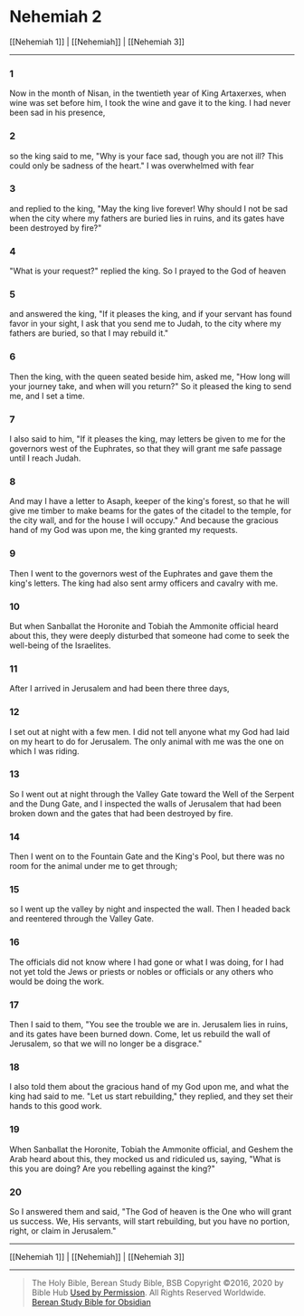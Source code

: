 # Nehemiah 2

[[Nehemiah 1]] | [[Nehemiah]] | [[Nehemiah 3]]

---

### 1
Now in the month of Nisan, in the twentieth year of King Artaxerxes, when wine was set before him, I took the wine and gave it to the king. I had never been sad in his presence,

### 2
so the king said to me, "Why is your face sad, though you are not ill? This could only be sadness of the heart." I was overwhelmed with fear

### 3
and replied to the king, "May the king live forever! Why should I not be sad when the city where my fathers are buried lies in ruins, and its gates have been destroyed by fire?"

### 4
"What is your request?" replied the king. So I prayed to the God of heaven

### 5
and answered the king, "If it pleases the king, and if your servant has found favor in your sight, I ask that you send me to Judah, to the city where my fathers are buried, so that I may rebuild it."

### 6
Then the king, with the queen seated beside him, asked me, "How long will your journey take, and when will you return?" So it pleased the king to send me, and I set a time.

### 7
I also said to him, "If it pleases the king, may letters be given to me for the governors west of the Euphrates, so that they will grant me safe passage until I reach Judah.

### 8
And may I have a letter to Asaph, keeper of the king's forest, so that he will give me timber to make beams for the gates of the citadel to the temple, for the city wall, and for the house I will occupy." And because the gracious hand of my God was upon me, the king granted my requests.

### 9
Then I went to the governors west of the Euphrates and gave them the king's letters. The king had also sent army officers and cavalry with me.

### 10
But when Sanballat the Horonite and Tobiah the Ammonite official heard about this, they were deeply disturbed that someone had come to seek the well-being of the Israelites.

### 11
After I arrived in Jerusalem and had been there three days,

### 12
I set out at night with a few men. I did not tell anyone what my God had laid on my heart to do for Jerusalem. The only animal with me was the one on which I was riding.

### 13
So I went out at night through the Valley Gate toward the Well of the Serpent and the Dung Gate, and I inspected the walls of Jerusalem that had been broken down and the gates that had been destroyed by fire.

### 14
Then I went on to the Fountain Gate and the King's Pool, but there was no room for the animal under me to get through;

### 15
so I went up the valley by night and inspected the wall. Then I headed back and reentered through the Valley Gate.

### 16
The officials did not know where I had gone or what I was doing, for I had not yet told the Jews or priests or nobles or officials or any others who would be doing the work.

### 17
Then I said to them, "You see the trouble we are in. Jerusalem lies in ruins, and its gates have been burned down. Come, let us rebuild the wall of Jerusalem, so that we will no longer be a disgrace."

### 18
I also told them about the gracious hand of my God upon me, and what the king had said to me. "Let us start rebuilding," they replied, and they set their hands to this good work.

### 19
When Sanballat the Horonite, Tobiah the Ammonite official, and Geshem the Arab heard about this, they mocked us and ridiculed us, saying, "What is this you are doing? Are you rebelling against the king?"

### 20
So I answered them and said, "The God of heaven is the One who will grant us success. We, His servants, will start rebuilding, but you have no portion, right, or claim in Jerusalem."

---

[[Nehemiah 1]] | [[Nehemiah]] | [[Nehemiah 3]]

---

> The Holy Bible, Berean Study Bible, BSB
> Copyright &copy;2016, 2020 by Bible Hub
> [Used by Permission](https://berean.bible/terms.htm). All Rights Reserved Worldwide.
> [Berean Study Bible for Obsidian](https://github.com/gapmiss/berean-study-bible-for-obsidian)</small>

